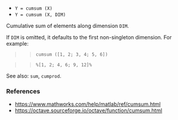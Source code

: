 - `Y = cumsum (X)`
- `Y = cumsum (X, DIM)`

Cumulative sum of elements along dimension `DIM`.

If `DIM` is omitted, it defaults to the first non-singleton dimension. For
example:

> > `cumsum ([1, 2; 3, 4; 5, 6])`

> > `%[1, 2; 4, 6; 9, 12]%`

See also: `sum`, `cumprod`.

### References

- https://www.mathworks.com/help/matlab/ref/cumsum.html
- https://octave.sourceforge.io/octave/function/cumsum.html
